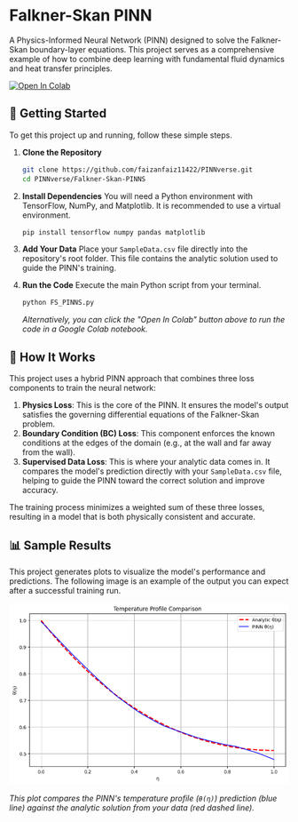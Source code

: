 # Falkner-Skan PINN

A Physics-Informed Neural Network (PINN) designed to solve the Falkner-Skan boundary-layer equations. This project serves as a comprehensive example of how to combine deep learning with fundamental fluid dynamics and heat transfer principles.

[![Open In Colab]([https://colab.research.google.com/assets/colab-badge.svg)](https://colab.research.google.com/drive/1kDYqmtj8o0sYbS_xzuM3eNzSXGVqAgN3?usp=sharing)

## 🚀 Getting Started

To get this project up and running, follow these simple steps.

1.  **Clone the Repository**
    ```bash
    git clone https://github.com/faizanfaiz11422/PINNverse.git
    cd PINNverse/Falkner-Skan-PINNS
    ```

2.  **Install Dependencies**
    You will need a Python environment with TensorFlow, NumPy, and Matplotlib. It is recommended to use a virtual environment.
    ```bash
    pip install tensorflow numpy pandas matplotlib
    ```

3.  **Add Your Data**
    Place your `SampleData.csv` file directly into the repository's root folder. This file contains the analytic solution used to guide the PINN's training.

4.  **Run the Code**
    Execute the main Python script from your terminal.
    ```bash
    python FS_PINNS.py
    ```
    *Alternatively, you can click the "Open In Colab" button above to run the code in a Google Colab notebook.*

## 🧠 How It Works

This project uses a hybrid PINN approach that combines three loss components to train the neural network:

1.  **Physics Loss**: This is the core of the PINN. It ensures the model's output satisfies the governing differential equations of the Falkner-Skan problem.
2.  **Boundary Condition (BC) Loss**: This component enforces the known conditions at the edges of the domain (e.g., at the wall and far away from the wall).
3.  **Supervised Data Loss**: This is where your analytic data comes in. It compares the model's prediction directly with your `SampleData.csv` file, helping to guide the PINN toward the correct solution and improve accuracy.

The training process minimizes a weighted sum of these three losses, resulting in a model that is both physically consistent and accurate.

## 📊 Sample Results

This project generates plots to visualize the model's performance and predictions. The following image is an example of the output you can expect after a successful training run.

![Temperature Profile Comparison](https://github.com/faizanfaiz11422/PINNverse/blob/53f86d9e16b588476dd1ee29552adbd837f273ee/Falkner-Skan-PINNS/Result.png)

*This plot compares the PINN's temperature profile (`θ(η)`) prediction (blue line) against the analytic solution from your data (red dashed line).*
